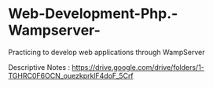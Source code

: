 # Web-Development-Php.-Wampserver-
Practicing to develop web applications through WampServer

Descriptive Notes : https://drive.google.com/drive/folders/1-TGHRC0F6OCN_ouezkprklF4doF_5Crf
